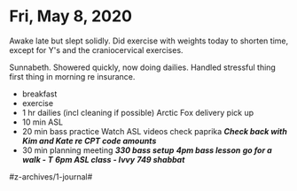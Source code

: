 # Fri, May 8, 2020
Awake late but slept solidly. Did exercise with weights today to shorten time, except for Y's and the craniocervical exercises. 

Sunnabeth. Showered quickly, now doing dailies. Handled stressful thing first thing in morning re insurance. 


- breakfast
- exercise
- 1 hr dailies (incl cleaning if possible)
Arctic Fox delivery
pick up
- 10 min ASL
- 20 min bass practice
Watch ASL videos
check paprika
***Check back with Kim and Kate re CPT code amounts***
- 30 min planning meeting
***330 bass setup***
***4pm bass lesson***
***go for a walk - T***
***6pm ASL class - Ivvy***
***749 shabbat***

#z-archives/1-journal#	